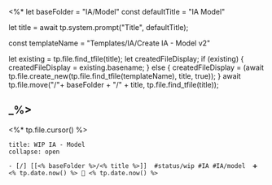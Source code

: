 <%*
let baseFolder = "IA/Model"
const defaultTitle = "IA Model"

let title = await tp.system.prompt("Title", defaultTitle);

const templateName = "Templates/IA/Create IA - Model v2"

let existing = tp.file.find_tfile(title);
let createdFileDisplay;
if (existing) {
  createdFileDisplay = existing.basename;
} else {
  createdFileDisplay = (await tp.file.create_new(tp.file.find_tfile(templateName), title, true));
}
await tp.file.move("/"+ baseFolder + "/" + title, tp.file.find_tfile(title));

_%>
---
<%* tp.file.cursor() %> 
`````ad-example
title: WIP IA - Model
collapse: open

- [/] [[<% baseFolder %>/<% title %>]]  #status/wip #IA #IA/model  ➕ <% tp.date.now() %> 🛫 <% tp.date.now() %>

`````